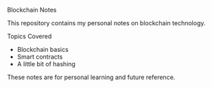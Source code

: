  Blockchain Notes

This repository contains my personal notes on blockchain technology.

 Topics Covered
- Blockchain basics
- Smart contracts
- A little bit of hashing

These notes are for personal learning and future reference.
